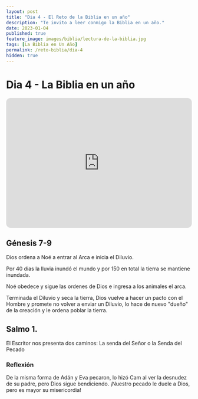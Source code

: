 ```yaml
---
layout: post
title: "Dia 4 - El Reto de la Biblia en un año"
description: "Te invito a leer conmigo la Biblia en un año."
date: 2023-01-04
published: true
feature_image: images/biblia/lectura-de-la-biblia.jpg
tags: [La Biblia en Un Año]
permalink: /reto-biblia/dia-4
hidden: true
---
```


# Dia 4 - La Biblia en un año
<iframe style="border-radius:12px" src="https://open.spotify.com/embed/episode/3GRa9xYMziZfBDdWSueo17?utm_source=generator" width="100%" height="352" frameBorder="0" allowfullscreen="" allow="autoplay; clipboard-write; encrypted-media; fullscreen; picture-in-picture" loading="lazy"></iframe>

## Génesis 7-9
Dios ordena a Noé a entrar al Arca e inicia el Diluvio.

Por 40 dias la lluvia inundó el mundo y por 150 en total la tierra se mantiene inundada.

Noé obedece y sigue las ordenes de Dios e ingresa a los animales el arca.

Terminada el Diluvio y seca la tierra, Dios vuelve a hacer un pacto con el Hombre y promete no volver a enviar un Diluvio, lo hace de nuevo "dueño" de la creación y le ordena poblar la tierra.

## Salmo 1.
El Escritor nos presenta dos caminos: La senda del Señor o la Senda del Pecado

### Reflexión
De la misma forma de Adán y Eva pecaron, lo hizó Cam al ver la desnudez de su padre, pero Dios sigue bendiciendo. ¡Nuestro pecado le duele a Dios, pero es mayor su misericordia!